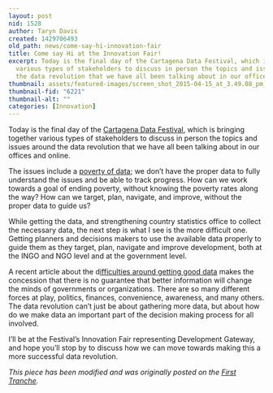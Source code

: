 ```yaml
---
layout: post
nid: 1528
author: Taryn Davis
created: 1429706493
old_path: news/come-say-hi-innovation-fair
title: Come say Hi at the Innovation Fair!
excerpt: Today is the final day of the Cartagena Data Festival, which is bringing together
  various types of stakeholders to discuss in person the topics and issues around
  the data revolution that we have all been talking about in our offices and online.
thumbnail: assets/featured-images/screen_shot_2015-04-15_at_3.49.08_pm_0.png
thumbnail-fid: "6221"
thumbnail-alt: ""
categories: [Innovation]
---
```


Today is the final day of the [Cartagena Data Festival](http://www.cartagenadatafest2015.org/), which is bringing together various types of stakeholders to discuss in person the topics and issues around the data revolution that we have all been talking about in our offices and online.

The issues include a [poverty of data](http://blogs.ft.com/beyond-brics/2015/04/16/the-extreme-poverty-of-data/?); we don’t have the proper data to fully understand the issues and be able to track progress. How can we work towards a goal of ending poverty, without knowing the poverty rates along the way? How can we target, plan, navigate, and improve, without the proper data to guide us?

While getting the data, and strengthening country statistics office to collect the necessary data, the next step is what I see is the more difficult one. Getting planners and decisions makers to use the available data properly to guide them as they target, plan, navigate and improve development, both at the INGO and NGO level and at the government level.

A recent article about the d[ifficulties around getting good data](https://www.devex.com/news/when-good-data-is-hard-to-get-85876) makes the concession that there is no guarantee that better information will change the minds of governments or organizations. There are so many different forces at play, politics, finances, convenience, awareness, and many others. The data revolution can’t just be about gathering more data, but about how do we make data an important part of the decision making process for all involved.

I’ll be at the Festival’s Innovation Fair representing Development Gateway, and hope you’ll stop by to discuss how we can move towards making this a more successful data revolution.


*This piece has been modified and was originally posted on the [First Tranche](http://aiddata.org/blog/this-week-come-say-hi-at-cartagena).*
